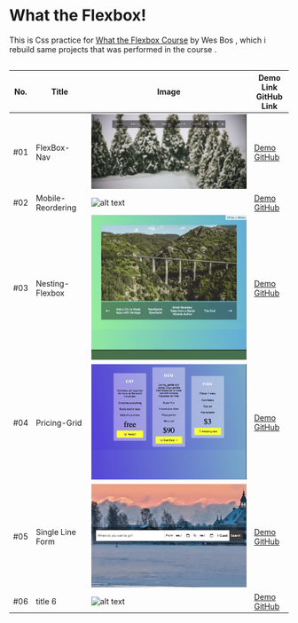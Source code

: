 # What the Flexbox!

This is Css practice for [What the Flexbox Course](http://flexbox.io/) by Wes Bos , which i rebuild same projects that was performed in the course .

##

| No. | Title             | Image                                            | Demo Link <br />GitHub Link |
| --- | ----------------- | ------------------------------------------------ | --------------------------- |
| #01 | FlexBox-Nav       | ![alt text](./01-Flexbox-Nav/screen01.gif)       | [Demo]()<br />[GitHub]()    |
| #02 | Mobile-Reordering | ![alt text](./02-Mobile-Reordering/screen02.gif) | [Demo]()<br />[GitHub]()    |
| #03 | Nesting-Flexbox   | ![alt text](./03-Nesting-Flexbox/screen03.gif)   | [Demo]()<br />[GitHub]()    |
| #04 | Pricing-Grid      | ![alt text](./04-Pricing-Grid/screen04.gif)      | [Demo]()<br />[GitHub]()    |
| #05 | Single Line Form  | ![alt text](./05-Single-Line-Form/screen05.gif)  | [Demo]()<br />[GitHub]()    |
| #06 | title 6           | ![alt text](./06-/screen06.gif)                  | [Demo]()<br />[GitHub]()    |

